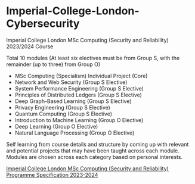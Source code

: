 # Imperial-College-London-Cybersecurity

Imperial College London MSc Computing (Security and Reliability) 2023/2024 Course 

Total 10 modules (At least six electives must be from Group S, with the remainder (up to three) from Group O)

* MSc Computing (Specialism) Individual Project (Core)
* Network and Web Security (Group S Elective)
* System Performance Engineering (Group S Elective)
* Principles of Distributed Ledgers (Group S Elective)
* Deep Graph-Based Learning (Group S Elective)
* Privacy Engineering (Group S Elective)
* Quantum Computing (Group S Elective)
* Introduction to Machine Learning (Group O Elective)
* Deep Learning (Group O Elective)
* Natural Language Processing (Group O Elective)

Self learning from course details and structure by coming up with relevant and potential projects that may have been taught across each module. Modules are chosen across each category based on personal interests. 

[Imperial College London MSc Computing (Security and Reliability) Programme Specification 2023-2024](https://www.imperial.ac.uk/media/imperial-college/study/programme-specifications/computing/23x2f24/G5U21-MSc-Computing-(Security-and-Reliability)-2023-24.pdf)
